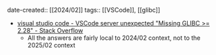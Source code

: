 date-created:: [[2024/02]]
tags:: [[VSCode]], [[glibc]]

- [visual studio code - VSCode server unexpected "Missing GLIBC >= 2.28" - Stack Overflow](https://stackoverflow.com/questions/77928429/vscode-server-unexpected-missing-glibc-2-28)
	- All the answers are fairly local to 2024/02 context, not to the 2025/02 context